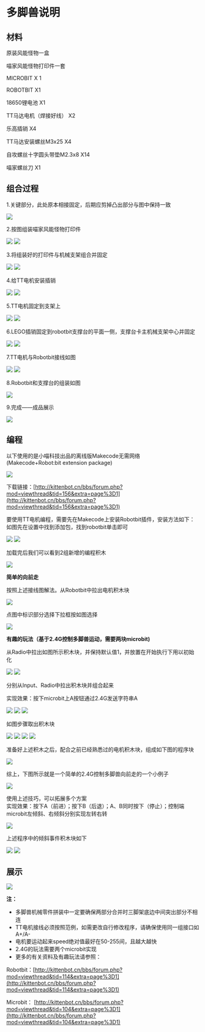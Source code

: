 # 多脚兽说明  

## 材料

原装风能怪物一盒    

喵家风能怪物打印件一套   
 
MICROBIT X 1    

ROBOTBIT X1    

18650锂电池 X1  

TT马达电机（焊接好线） X2  

乐高插销 X4  

TT马达安装螺丝M3x25 X4  

自攻螺丝十字圆头带垫M2.3x8 X14  

喵家螺丝刀 X1  
 


## 组合过程

1.关键部分，此处原本相接固定，后期应剪掉凸出部分与图中保持一致  

![](./images/p1.png)   
  
2.按图组装喵家风能怪物打印件    

![](./images/p2.png)
![](./images/p3.png) 
   
3.将组装好的打印件与机械支架组合并固定    

![](./images/p4.png)
![](./images/p5.png)   
 
4.给TT电机安装插销  

![](./images/p6.png)
![](./images/p7.png)   
 
5.TT电机固定到支架上  

![](./images/p8.png)
![](./images/p9.png)    

6.LEGO插销固定到robotbit支撑台的平面一侧，支撑台卡主机械支架中心并固定  
 
![](./images/p10.png)
![](./images/p11.png) 
   
7.TT电机与Robotbit接线如图     

![](./images/p12.png)
![](./images/p13.png)  
  
8.Robotbit和支撑台的组装如图  
   
![](./images/p14.png)  
    
9.完成——成品展示  
  
![](./images/p15.png)    



## 编程  

以下使用的是小喵科技出品的离线版Makecode无需网络    
(Makecode+Robot:bit extension package)

![](./images/dm1.png)

下载链接：[http://kittenbot.cn/bbs/forum.php?mod=viewthread&tid=156&extra=page%3D1](http://kittenbot.cn/bbs/forum.php?mod=viewthread&tid=156&extra=page%3D1)
    
要使用TT电机编程，需要先在Makecode上安装Robotbit插件，安装方法如下：
如图先在设置中找到添加包，找到robotbit单击即可    

![](./images/dm2.png) 
![](./images/dm3.png)  

加载完后我们可以看到2组新增的编程积木    

![](./images/m4.png)    


**简单的向前走**

按照上述接线图解法。从Robotbit中拉出电机积木块   
 
![](./images/m5.png)    

点图中标识部分选择下拉框按如图选择   
 
![](./images/m6.png)  

**有趣的玩法（基于2.4G控制多脚兽运动，需要两块microbit)**  

从Radio中拉出如图所示积木块，并保持默认值1，并放置在开始执行下用以初始化    

![](./images/m7.png)
![](./images/m8.png)     
   
分别从Input、Radio中拉出积木块并组合起来

实现效果：按下microbit上A按钮通过2.4G发送字符串A  
 
![](./images/m9.png)
![](./images/m10.png)
![](./images/m11.png)   
   
如图步骤取出积木块    

![](./images/m12.png)
![](./images/m13.png)
![](./images/m14.png)
![](./images/m15.png)    

准备好上述积木之后，配合之前已经熟悉过的电机积木块，组成如下图的程序块   

![](./images/m16.png)    

综上，下图所示就是一个简单的2.4G控制多脚兽向前走的一个小例子    

![](./images/m17.png)    

使用上述技巧，可以拓展多个方案  
实现效果：按下A（前进）；按下B（后退）；A、B同时按下（停止）；控制端microbit左倾斜、右倾斜分别实现左转右转  
    
![](./images/m18.png)    

上述程序中的倾斜事件积木块如下   

![](./images/m19.png)
![](./images/m20.png)    

## 展示 
  
![](./images/s1.png)    

**注：**  

- 多脚兽机械零件拼装中一定要确保两部分合并时三脚架底边中间突出部分不相连  
- TT电机接线必须按照范例，如需更改自行修改程序，请确保使用同一组接口如A+/A-  
- 电机要运动起来speed绝对值最好在50-255间，且越大越快  
- 2.4G的玩法需要两个microbit实现  
- 更多的有关资料及有趣玩法请参照：  

Robotbit：[http://kittenbot.cn/bbs/forum.php?mod=viewthread&tid=114&extra=page%3D1](http://kittenbot.cn/bbs/forum.php?mod=viewthread&tid=114&extra=page%3D1)  

Microbit： [http://kittenbot.cn/bbs/forum.php?mod=viewthread&tid=104&extra=page%3D1](http://kittenbot.cn/bbs/forum.php?mod=viewthread&tid=104&extra=page%3D1)